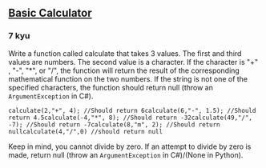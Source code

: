 <h2><a href=https://www.codewars.com/kata/5296455e4fe0cdf2e000059f/train/javascript target="_blank">Basic Calculator</a></h2><h3>7 kyu</h3><p>Write a function called calculate that takes 3 values. The first and third values are numbers. The second value is a character. If the character is "+" , "-", "*", or "/", the function will return the result of the corresponding mathematical function on the two numbers. If the string is not one of the specified characters, the function should return null (throw an <code>ArgumentException</code> in C#).</p><pre><code class="language-javascript"><span class="cm-variable">calculate</span>(<span class="cm-number">2</span>,<span class="cm-string">"+"</span>, <span class="cm-number">4</span>); <span class="cm-comment">//Should return 6</span><span class="cm-variable">calculate</span>(<span class="cm-number">6</span>,<span class="cm-string">"-"</span>, <span class="cm-number">1.5</span>); <span class="cm-comment">//Should return 4.5</span><span class="cm-variable">calculate</span>(<span class="cm-operator">-</span><span class="cm-number">4</span>,<span class="cm-string">"*"</span>, <span class="cm-number">8</span>); <span class="cm-comment">//Should return -32</span><span class="cm-variable">calculate</span>(<span class="cm-number">49</span>,<span class="cm-string">"/"</span>, <span class="cm-operator">-</span><span class="cm-number">7</span>); <span class="cm-comment">//Should return -7</span><span class="cm-variable">calculate</span>(<span class="cm-number">8</span>,<span class="cm-string">"m"</span>, <span class="cm-number">2</span>); <span class="cm-comment">//Should return null</span><span class="cm-variable">calculate</span>(<span class="cm-number">4</span>,<span class="cm-string">"/"</span>,<span class="cm-number">0</span>) <span class="cm-comment">//should return null</span></code></pre><p>Keep in mind, you cannot divide by zero. If an attempt to divide by zero is made, return null (throw an <code>ArgumentException</code> in C#)/(None in Python).</p>